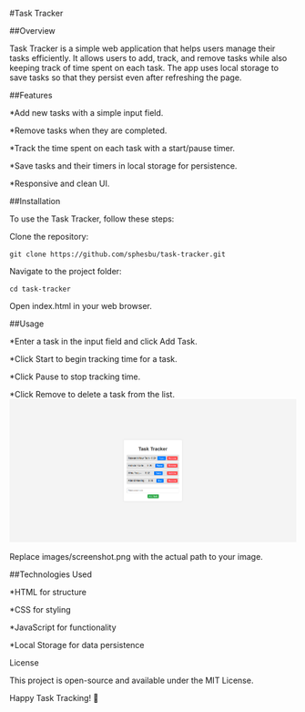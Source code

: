 #Task Tracker

##Overview

Task Tracker is a simple web application that helps users manage their tasks efficiently. It allows users to add, track, and remove tasks while also keeping track of time spent on each task. The app uses local storage to save tasks so that they persist even after refreshing the page.

##Features

*Add new tasks with a simple input field.

*Remove tasks when they are completed.

*Track the time spent on each task with a start/pause timer.

*Save tasks and their timers in local storage for persistence.

*Responsive and clean UI.

##Installation

To use the Task Tracker, follow these steps:

Clone the repository:
```
git clone https://github.com/sphesbu/task-tracker.git
```
Navigate to the project folder:
```
cd task-tracker
```
Open index.html in your web browser.

##Usage

*Enter a task in the input field and click Add Task.

*Click Start to begin tracking time for a task.

*Click Pause to stop tracking time.

*Click Remove to delete a task from the list.
![ScreenShoot](https://github.com/sphesbu/Task-tracker/blob/main/TrackerScreenshoot.png?raw=true)





Replace images/screenshot.png with the actual path to your image.

##Technologies Used

*HTML for structure

*CSS for styling

*JavaScript for functionality

*Local Storage for data persistence

License

This project is open-source and available under the MIT License.

Happy Task Tracking! 🚀

